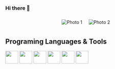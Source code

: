 ### Hi there 👋

<!--
**shirashko/shirashko** is a ✨ _special_ ✨ repository because its `README.md` (this file) appears on your GitHub profile.

Here are some ideas to get you started:

- 🔭 I’m currently working on ...
- 🌱 I’m currently learning ...
- 👯 I’m looking to collaborate on ...![Uploading photo.jpg…]()

- 🤔 I’m looking for help with ...
- 💬 Ask me about ...
- 📫 How to reach me: ...
- 😄 Pronouns: ...
- ⚡ Fun fact: ...
-->

<!DOCTYPE html>
<html>
<head>
	<title>Two Photos Side by Side</title>
	<style>
		.container {
			display: flex;
			flex-wrap: wrap;
			justify-content: center;
		}
		.photo {
			margin: 10px;
		}
		.photo img {
			display: block;
			max-width: 100%;
			height: auto;
		}
	</style>
</head>
<body>
	<div class="container">
		<div class="photo">
			<img src="https://www.svgrepo.com/show/376344/python.svg" alt="Photo 1">
		</div>
		<div class="photo">
			<img src="https://cdn-icons-png.flaticon.com/512/5968/5968282.png" alt="Photo 2">
		</div>
	</div>
</body>
</html>

## Programing Languages & Tools

<img src="https://www.svgrepo.com/show/376344/python.svg" width= "40" height= "40">

<img src="https://cdn-icons-png.flaticon.com/512/5968/5968282.png" width= "40" height= "40">

<img src="https://cdn-icons-png.flaticon.com/512/6132/6132222.png" width= "40" height= "40">

<img src="https://cdn.icon-icons.com/icons2/2415/PNG/512/c_original_logo_icon_146611.png" width= "40" height= "40">

<img src="https://logotyp.us/files/r.svg" width= "40" height= "40">

<img src="https://encrypted-tbn0.gstatic.com/images?q=tbn:ANd9GcQM1bWJMcbcELXTCDXA2-APVmU3vg-wChQucA&usqp=CAU" width= "40" height= "40">



